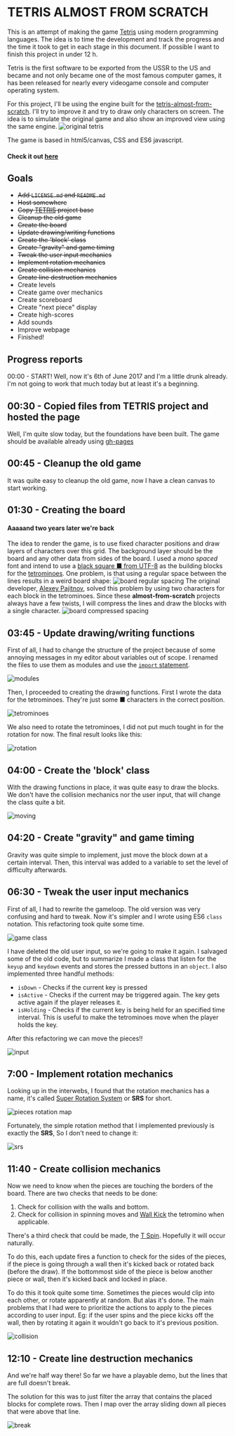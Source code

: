 # TETRIS ALMOST FROM SCRATCH
This is an attempt of making the game [Tetris](https://en.wikipedia.org/wiki/Tetris) using modern programming languages. The idea is to time the development and track the progress and the time it took to get in each stage in this document. If possible I want to finish this project in under 12 h.

Tetris is the first software to be exported from the USSR to the US and became and not only became one of the most famous computer games, it has been released for nearly every videogame console and computer operating system.

For this project, I'll be using the engine built for the [tetris-almost-from-scratch](https://github.com/ArmlessJohn404/tetris-almost-from-scratch). I'll try to improve it and try to draw only characters on screen. The idea is to simulate the original game and also show an improved view using the same engine.
![original tetris](https://upload.wikimedia.org/wikipedia/en/7/7c/Tetris-VeryFirstVersion.png)

The game is based in html5/canvas, CSS and ES6 javascript.

#### Check it out [here](https://armlessjohn404.github.io/tetris-almost-from-scratch/)

## Goals
*   ~~Add `LICENSE.md` and `README.md`~~
*   ~~Host somewhere~~
*   ~~Copy [TETRIS](https://armlessjohn404.github.io/pong-almost-from-scratch/) project base~~
*   ~~Cleanup the old game~~
*   ~~Create the board~~
*   ~~Update drawing/writing functions~~
*   ~~Create the 'block' class~~
*   ~~Create "gravity" and game timing~~
*   ~~Tweak the user input mechanics~~
*   ~~Implement rotation mechanics~~
*   ~~Create collision mechanics~~
*   ~~Create line destruction mechanics~~
*   Create levels
*   Create game over mechanics
*   Create scoreboard
*   Create "next piece" display
*   Create high-scores
*   Add sounds
*   Improve webpage
*   Finished!

## Progress reports
00:00 - START! Well, now it's 6th of June 2017 and I'm a little drunk already.
I'm not going to work that much today but at least it's a beginning.

## 00:30 - Copied files from TETRIS project and hosted the page
Well, I'm quite slow today, but the foundations have been built. The game should
be available already using [gh-pages](https://pages.github.com/)

## 00:45 - Cleanup the old game
It was quite easy to cleanup the old game, now I have a clean canvas to start
working.

## 01:30 - Creating the board
#### Aaaaand two years later we're back
The idea to render the game, is to use fixed character positions and draw layers
of characters over this grid. The background layer should be the board and any
other data from sides of the board. I used a *mono spaced* font and intend to
use a [black square ■ from UTF-8](https://www.fileformat.info/info/unicode/char/25a0/index.htm) as the building blocks for the [tetrominoes](https://en.wikipedia.org/wiki/Tetromino).
One problem, is that using a regular space between the lines results in a weird
board shape:
![board regular spacing](/report-assets/board_regular_spacing.png)
The original developer, [Alexey Pajitnov](https://en.wikipedia.org/wiki/Alexey_Pajitnov),
solved this problem by using two characters for each block in the tetrominoes.
Since these **almost-from-scratch** projects always have a few twists, I will
compress the lines and draw the blocks with a single character.
![board compressed spacing](/report-assets/board_compressed_spacing.png)

## 03:45 - Update drawing/writing functions
First of all, I had to change the structure of the project because of some
annoying messages in my editor about variables out of scope. I renamed the files
to use them as modules and use the [`import` statement](https://developer.mozilla.org/en-US/docs/Web/JavaScript/Reference/Statements/import).

![modules](/report-assets/modules.png)

Then, I proceeded to creating the drawing functions. First I wrote the data for
the tetrominoes. They're just some ■ characters in the correct position.

![tetrominoes](/report-assets/tetrominoes.png)

We also need to rotate the tetrominoes, I did not put much tought in for the
rotation for now. The final result looks like this:

![rotation](/report-assets/rotation.png)

## 04:00 - Create the 'block' class
With the drawing functions in place, it was quite easy to draw the blocks. We
don't have the collision mechanics nor the user input, that will change the
class quite a bit.

![moving](/report-assets/moving.gif)


## 04:20 - Create "gravity" and game timing
Gravity was quite simple to implement, just move the block down at a certain
interval. Then, this interval was added to a variable to set the level of
difficulty afterwards.

## 06:30 - Tweak the user input mechanics
First of all, I had to rewrite the gameloop. The old version was very confusing
and hard to tweak. Now it's simpler and I wrote using ES6 `class` notation. This
refactoring took quite some time.

![game class](/report-assets/game_class.png)

I have deleted the old user input, so we're going to make it again. I salvaged
some of the old code, but to summarize I made a class that listen for the `keyup`
and `keydown` events and stores the pressed buttons in an `object`. I also
implemented three handful methods:
-   `isDown` - Checks if the current key is pressed
-   `isActive` - Checks if the current may be triggered again. The key gets active again if the player releases it.
-   `isHolding` - Checks if the current key is being held for an specified time interval. This is useful to make the tetrominoes move when the player holds the key.

After this refactoring we can move the pieces!!

![input](/report-assets/input.gif)

## 7:00 - Implement rotation mechanics
Looking up in the interwebs, I found that the rotation mechanics has a name,
it's called [Super Rotation System](http://tetris.wikia.com/wiki/SRS) or **SRS**
for short.

![pieces rotation map](https://i.stack.imgur.com/JLRFu.png)

Fortunately, the simple rotation method that I implemented previously is exactly
the **SRS**, So I don't need to change it:

![srs](/report-assets/srs.gif)


## 11:40 - Create collision mechanics
Now we need to know when the pieces are touching the borders of the board.
There are two checks that needs to be done:
1. Check for collision with the walls and bottom.
2. Check for collision in spinning moves and
[Wall Kick](http://tetris.wikia.com/wiki/Wall_kick) the tetromino when
applicable.

There's a third check that could be made, the
[T Spin](http://tetris.wikia.com/wiki/T-Spin). Hopefully it will occur naturally.

To do this, each update fires a function to check for the sides of the pieces,
if the piece is going through a wall then it's kicked back or rotated back
(before the draw). If the bottommost side of the piece is below another piece or
wall, then it's kicked back and locked in place.

To do this it took quite some time. Sometimes the pieces would clip into each
other, or rotate apparently at random. But alas it's done. The main problems that
I had were to prioritize the actions to apply to the pieces according to user input.
Eg: if the user spins and the piece kicks off the wall, then by rotating it again
it wouldn't go back to it's previous position.

![collision](/report-assets/collision.gif)

## 12:10 - Create line destruction mechanics
And we're half way there! So far we have a playable demo, but the lines that are
full doesn't break.

The solution for this was to just filter the array that contains the placed
blocks for complete rows. Then I map over the array sliding down all pieces that
were above that line.

![break](/report-assets/break.gif)
